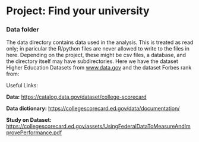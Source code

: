 # Project: Find your university
### Data folder

The data directory contains data used in the analysis. This is treated as read only; in paricular the R/python files are never allowed to write to the files in here. Depending on the project, these might be csv files, a database, and the directory itself may have subdirectories.
Here we have the dataset Higher Education Datasets from www.data.gov and the dataset Forbes rank from:

Useful Links:

**Data:** https://catalog.data.gov/dataset/college-scorecard

**Data dictionary:** https://collegescorecard.ed.gov/data/documentation/

**Study on Dataset:** https://collegescorecard.ed.gov/assets/UsingFederalDataToMeasureAndImprovePerformance.pdf